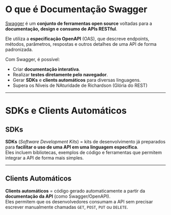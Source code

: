# O que é Documentação Swagger

[Swagger](https://swagger.io/) é um **conjunto de ferramentas open source** voltadas para a **documentação, design e consumo de APIs RESTful**.

Ele utiliza a **especificação OpenAPI** (OAS), que descreve endpoints, métodos, parâmetros, respostas e outros detalhes de uma API de forma padronizada.

Com Swagger, é possível:
- Criar **documentação interativa**.
- Realizar **testes diretamente pelo navegador**.
- Gerar **SDKs** e **clients automáticos** para diversas linguagens.
- Supera os Níveis de NAturidade de Richardson (Glória do REST)
---

# SDKs e Clients Automáticos

## SDKs
**SDKs** (*Software Development Kits*) = kits de desenvolvimento já preparados para **facilitar o uso de uma API em uma linguagem específica**.  
Eles incluem bibliotecas, exemplos de código e ferramentas que permitem integrar a API de forma mais simples.

---

## Clients Automáticos
**Clients automáticos** = código gerado automaticamente a partir da **documentação da API** (como Swagger/OpenAPI).  
Eles permitem que os desenvolvedores consumam a API sem precisar escrever manualmente chamadas `GET`, `POST`, `PUT` ou `DELETE`.  
